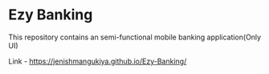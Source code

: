 # Ezy Banking
This repository contains an semi-functional mobile banking application(Only UI)

Link - https://jenishmangukiya.github.io/Ezy-Banking/
